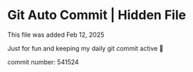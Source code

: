 # Git Auto Commit | Hidden File

This file was added Feb 12, 2025

Just for fun and keeping my daily git commit active 🤪

commit number: 541524
